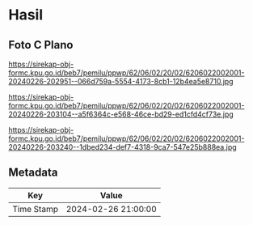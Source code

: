 # Hasil

## Foto C Plano

https://sirekap-obj-formc.kpu.go.id/beb7/pemilu/ppwp/62/06/02/20/02/6206022002001-20240226-202951--066d759a-5554-4173-8cb1-12b4ea5e8710.jpg

https://sirekap-obj-formc.kpu.go.id/beb7/pemilu/ppwp/62/06/02/20/02/6206022002001-20240226-203104--a5f6364c-e568-46ce-bd29-ed1cfd4cf73e.jpg

https://sirekap-obj-formc.kpu.go.id/beb7/pemilu/ppwp/62/06/02/20/02/6206022002001-20240226-203240--1dbed234-def7-4318-9ca7-547e25b888ea.jpg


## Metadata

| Key        | Value               |
| ---------- | ------------------- |
| Time Stamp | 2024-02-26 21:00:00 |



